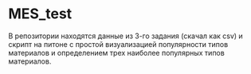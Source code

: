 # MES_test
В репозитории находятся данные из 3-го задания (скачал как csv) и скрипт на питоне с простой визуализацией популярности типов материалов и определением трех наиболее популярных типов материалов. 
